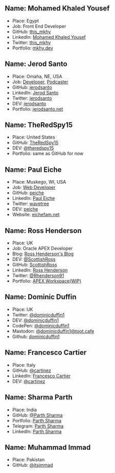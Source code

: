 
## Name: Mohamed Khaled Yousef
* Place: Egypt
* Job: Front End Developer
* GitHub: [this_mkhy](https://github.com/this-mkhy)
* LinkedIn: [Mohamed Khaled Yousef](http://linkedin.com/in/mohamed-khaled-yousef-421081a5)
* Twitter: [this_mkhy](https://twitter.com/this_mkhy)
* Portfolio: [mkhy.dev](https://mkhy.pages.dev/)


## Name: Jerod Santo
* Place: Omaha, NE, USA
* Job: [Developer](https://objectlateral.com), [Podcaster](https://changelog.com)
* GitHub: [jerodsanto](https://github.com/jerodsanto)
* LinkedIn: [Jerod Santo](https://www.linkedin.com/in/jerodsanto/)
* Twitter: [jerodsanto](https://twitter.com/jerodsanto)
* DEV: [jerodsanto](https://dev.to/jerodsanto)
* Portfolio: [jerodsanto.net](https://jerodsanto.net)

## Name: TheRedSpy15
* Place: United States
* GitHub: [TheRedSpy15](https://github.com/TheRedSpy15)
* DEV: [@theredspy15](https://dev.to/theredspy15)
* Portfolio: same as GitHub for now

## Name: Paul Eiche
* Place: Muskego, WI, USA
* Job: [Web Developer](https://www.halleonard.com)
* GitHub: [peiche](https://github.com/peiche)
* LinkedIn: [Paul Eiche](https://www.linkedin.com/in/paul-eiche/)
* Twitter: [wavetree](https://twitter.com/wavetree)
* DEV: [peiche](https://dev.to/peiche)
* Website: [eichefam.net](https://eichefam.net)

## Name: Ross Henderson
* Place: UK
* Job: Oracle APEX Developer
* Blog: [Ross Henderson's Blog](https://rosshendersonsblog.uk/)
* DEV: [@ScottishRoss](https://dev.to/scottishross)
* GitHub: [ScottishRoss](https://github.com/ScottishRoss/)
* LinkedIn: [Ross Henderson](https://www.linkedin.com/in/ross-henderson-49a67641/)
* Twitter: [@Rhenderson91](https://twitter.com/RHenderson91)
* Portfolio: [APEX Workspace(WIP)](https://apex.oracle.com/pls/apex/f?p=WORKSHOP)

## Name: Dominic Duffin
* Place: UK
* Twitter: [@dominicduffin1](https://twitter.com/dominicduffin1)
* DEV: [@dominicduffin1](https://dev.to/dominicduffin1)
* CodePen: [@dominicduffin1](https://codepen.io/dominicduffin1/)
* Mastodon: [@dominicduffin1@toot.cafe](https://toot.cafe/@dominicduffin1)
* Github: [dominicduffin1](https://github.com/dominicduffin1)

## Name: Francesco Cartier
* Place: Italy
* GitHub: [@cartinez](http://github.com/cartinez)
* LinkedIn: [Francesco Cartier](https://www.linkedin.com/in/francesco-cartier-47a9479a/)
* DEV: [@cartinez](https://dev.to/cartinez)
 
## Name: Sharma Parth
* Place: India 
* GitHub: [@Parth Sharma](http://github.com/hack-parthsharma)
* Portfolio: [Parth Sharma](https://hack-parthsharma.github.io)
* Telegram: [Parth Sharma](@robleisrajkumar)
* LinkedIn: [Parth Sharma](https://www.linkedin.com/in/parthsharmajii)

## Name: Muhammad Immad
* Place: Pakistan
* GitHub: [@itsimmad](http://github.com/itsimmad)
 
